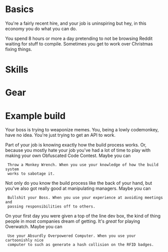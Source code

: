 # Basics

You're a fairly recent hire, and your job is uninspiring but hey, in this
economy you do what you can do.

You spend 8 hours or more a day pretending to not be browsing Reddit waiting for
stuff to compile. Sometimes you get to work over Christmas fixing things.

# Skills

# Gear

# Example build

Your boss is trying to weaponize memes. You, being a lowly codemonkey, have no
idea. You're just trying to get an API to work.

Part of your job is knowing exactly how the build process works. Or, because
you mostly hate your job you've had a lot of time to play with making your own
Obfuscated Code Contest. Maybe you can

     Throw a Monkey Wrench. When you use your knowledge of how the build system
     works to sabotage it.


Not only do you know the build process like the back of your hand, but you've
also got really good at manipulating managers. Maybe you can

     Bullshit your Boss. When you use your experience at avoiding meetings and
     passing responsibilities off to others.

On your first day you were given a top of the line dev box, the kind of thing
people in most companies dream of getting. It's *great* for playing Overwatch.
Maybe you can

     Use your Absurdly Overpowered Computer. When you use your cartoonishly nice
     computer to such as generate a hash collision on the RFID badges.
